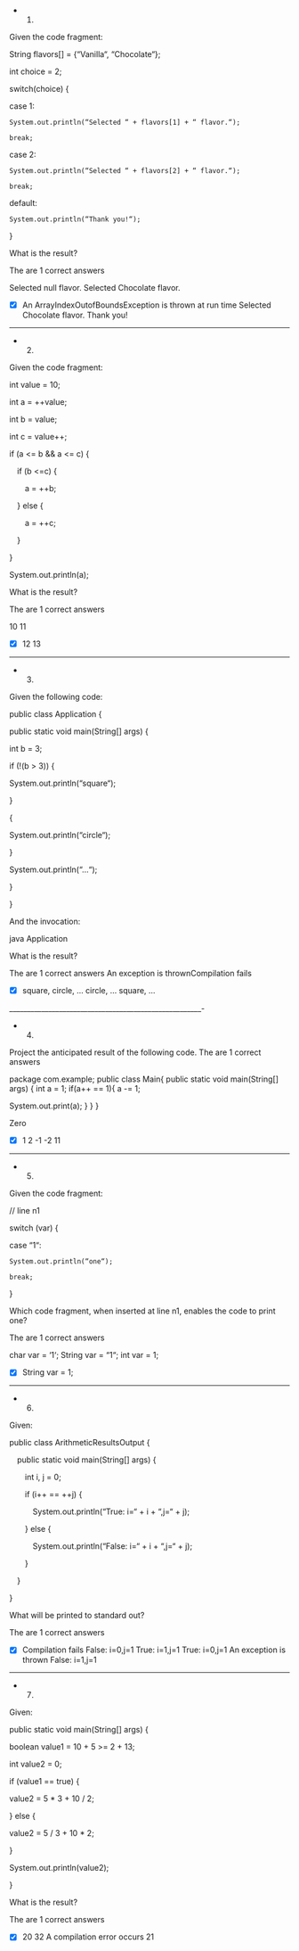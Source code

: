 - 1. 

Given the code fragment:


String flavors[] = {“Vanilla“, “Chocolate“};

int choice = 2;

switch(choice) {

  case 1:

    System.out.println(“Selected “ + flavors[1] + “ flavor.“);

    break;

  case 2:

    System.out.println(“Selected “ + flavors[2] + “ flavor.“);

    break;

  default:

    System.out.println(“Thank you!“);

}


What is the result?

The are 1 correct answers

Selected null flavor.
Selected Chocolate flavor.
- [x] An ArrayIndexOutofBoundsException is thrown at run time
Selected Chocolate flavor.
Thank you!

__________________________________________

- 2. 

Given the code fragment:


int value = 10;

int a = ++value;

int b = value;

int c = value++;

if (a <= b && a <= c) {

 if (b <=c) {

  a = ++b;

 } else {

  a = ++c;

 }

}

System.out.println(a);


What is the result?

The are 1 correct answers

10
11
- [x] 12
13

_____________________________________________

- 3. 

Given the following code:

 

public class Application {

public static void main(String[] args) {

int b = 3;

if (!(b > 3)) {

System.out.println(“square“);

}

{

System.out.println(“circle“);

}

System.out.println(“…“);

}

}

 

And the invocation:

java Application

What is the result?

The are 1 correct answers
An exception is thrownCompilation fails
- [x] square, circle, …
circle, …
square, …


______________________________________________________-

- 4. 

Project the anticipated result of the following code.
The are 1 correct answers

package com.example;
public class Main{
public static void main(String[] args) {
int a = 1;
if(a++ == 1){
a -= 1;

System.out.print(a);
}
}
}

Zero
- [x] 1
2
-1
-2
11


__________________________________________________

- 5. 

Given the code fragment:


// line n1

switch (var) {

  case “1“:

    System.out.println(“one“);

    break;

}


Which code fragment, when inserted at line n1, enables the code to print one?

The are 1 correct answers

char var = ‘1‘;
String var = “1“;
int var = 1;
- [x] String var = 1;

_______________________________________________________

- 6. 

Given:

public class ArithmeticResultsOutput {

 public static void main(String[] args) {

  int i, j = 0;

  if (i++ == ++j) {

   System.out.println(“True: i=“ + i + “,j=“ + j);

  } else {

   System.out.println(“False: i=“ + i + “,j=“ + j);

  }

 }

}

What will be printed to standard out?

The are 1 correct answers

-[x] Compilation fails
False: i=0,j=1
True: i=1,j=1
True: i=0,j=1
An exception is thrown
False: i=1,j=1

________________________________________

- 7. 

Given:

 

public static void main(String[] args) {

boolean value1 = 10 + 5 >= 2 + 13;

int value2 = 0;

if (value1 == true) {

value2 = 5 * 3 + 10 / 2;

} else {

value2 = 5 / 3 + 10 * 2;

}

System.out.println(value2);

}

 

What is the result?

The are 1 correct answers

- [x] 20
32
A compilation error occurs
21
